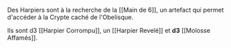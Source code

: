 Des Harpiers sont à la recherche de la [[Main de 6]], un artefact qui permet d'accéder à la Crypte caché de l'Obelisque.

Ils sont d3 [[Harpier Corrompu]], un [[Harpier Revelé]] et **d3** [[Molosse Affamés]]. 